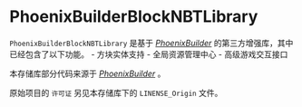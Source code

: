 # PhoenixBuilderBlockNBTLibrary
`PhoenixBuilderBlockNBTLibrary` 是基于 [_PhoenixBuilder_](https://github.com/LNSSPsd/PhoenixBuilder) 的第三方增强库，其中已经包含了以下功能。
    - 方块实体支持
    - 全局资源管理中心
    - 高级游戏交互接口

本存储库部分代码来源于 [_PhoenixBuilder_](https://github.com/LNSSPsd/PhoenixBuilder) 。

原始项目的 `许可证` 另见本存储库下的 `LINENSE_Origin` 文件。